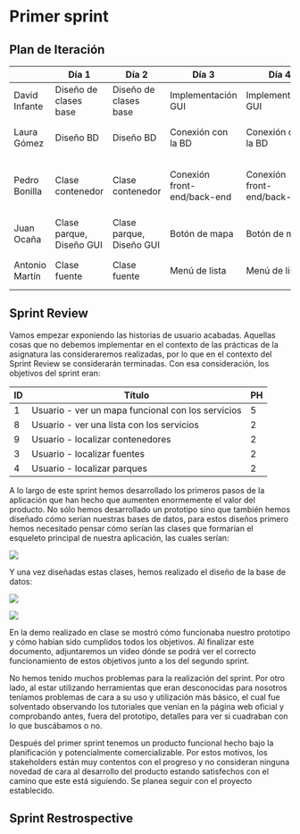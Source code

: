 # Primer sprint

## Plan de Iteración
|                 | Día 1    | Día 2   | Día 3   | Día 4   | Día 5   | Día 6   |
|-----------------|----------|---------|---------|---------|---------|---------|
| David Infante   |Diseño de clases base|Diseño de clases base|Implementación GUI|Implementación GUI|Implementación GUI|Implementación GUI|
| Laura Gómez     |Diseño BD|Diseño BD|Conexión con la BD|Conexión con la BD|Conexión con la BD, Interfaz de información|Interfaz de información|
| Pedro Bonilla   |Clase contenedor|Clase contenedor|Conexión front-end/back-end|Conexión front-end/back-end|Conexión front-end/back-end, Botón de información|Botón de información|
| Juan Ocaña      |Clase parque, Diseño GUI|Clase parque, Diseño GUI|Botón de mapa|Botón de mapa|Botón de mapa|         |
| Antonio Martín  |Clase fuente|Clase fuente|Menú de lista|Menú de lista|Menú de lista, Conexión con API mapas|         |



## Sprint Review

Vamos empezar exponiendo las historias de usuario acabadas. Aquellas cosas que no debemos implementar en el contexto de las prácticas de la asignatura las consideraremos realizadas, por lo que en el contexto del Sprint Review se considerarán terminadas. Con esa consideración, los objetivos del sprint eran:

| ID   | Título                                            | PH   |
| ---- | ------------------------------------------------- | ---- |
| 1    | Usuario - ver un mapa funcional con los servicios | 5    |
| 8    | Usuario - ver una lista con los servicios         | 2    |
| 9    | Usuario - localizar contenedores                  | 2    |
| 3    | Usuario - localizar fuentes                       | 2    |
| 4    | Usuario - localizar parques                       | 2    |

A lo largo de este sprint hemos desarrollado los primeros pasos de la aplicación que han hecho que aumenten enormemente el valor del producto. No sólo hemos desarrollado un prototipo sino que también hemos diseñado cómo serían nuestras bases de datos, para estos diseños primero hemos necesitado pensar cómo serían las clases que formarían el esqueleto principal de nuestra aplicación, las cuales serían:

![](../imagenes/DiagramaClases.png)

Y una vez diseñadas estas clases, hemos realizado el diseño de la base de datos:

![](../imagenes/EntidadRelacion.png)

![](../imagenes/PasoATablas.png)

En la demo realizado en clase se mostró cómo funcionaba nuestro prototipo y cómo habían sido cumplidos todos los objetivos. Al finalizar este documento, adjuntaremos un video dónde se podrá ver el correcto funcionamiento de estos objetivos junto a los del segundo sprint.

No hemos tenido muchos problemas para la realización del sprint. Por otro lado, al estar utilizando herramientas que eran desconocidas para nosotros teníamos problemas de cara a su uso y utilización más básico, el cual fue solventado observando los tutoriales que venían en la página web oficial y comprobando antes, fuera del prototipo, detalles para ver si cuadraban con lo que buscábamos o no.

Después del primer sprint tenemos un producto funcional hecho bajo la planificación y potencialmente comercializable. Por estos motivos, los stakeholders están muy contentos con el progreso y no consideran ninguna novedad de cara al desarrollo del producto estando satisfechos con el camino que este está siguiendo. Se planea seguir con el proyecto establecido.

## Sprint Restrospective
